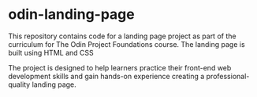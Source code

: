 # odin-landing-page

This repository contains code for a landing page project as part of the curriculum for The Odin Project Foundations course. The landing page is built using HTML and CSS

The project is designed to help learners practice their front-end web development skills and gain hands-on experience creating a professional-quality landing page.
